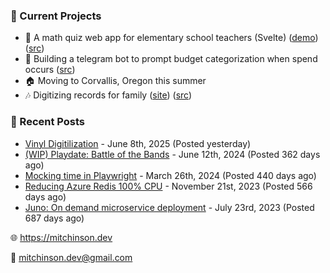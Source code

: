 ### 📌 Current Projects
- 📝 A math quiz web app for elementary school teachers (Svelte) ([demo](https://quiz-staging.mitchinson.dev/)) ([src](https://github.com/bmitchinson/budget-entry))
- 💸 Building a telegram bot to prompt budget categorization when spend occurs ([src](https://github.com/bmitchinson/sms-accountant))
- 🏠 Moving to Corvallis, Oregon this summer
- 🎶 Digitizing records for family ([site](https://vinyl.mitchinson.dev/ed-collection)) ([src](https://github.com/bmitchinson/vinyl-digitization))

### 📝 Recent Posts

- [Vinyl Digitilization](https://blog.mitchinson.dev/vinyl) - June 8th, 2025 (Posted yesterday)
- [(WIP) Playdate: Battle of the Bands](https://blog.mitchinson.dev/playdate-dev-one) - June 12th, 2024 (Posted 362 days ago)
- [Mocking time in Playwright](https://blog.mitchinson.dev/playwright-mock-time) - March 26th, 2024 (Posted 440 days ago)
- [Reducing Azure Redis 100% CPU](https://blog.mitchinson.dev/redis-cpu) - November 21st, 2023 (Posted 566 days ago)
- [Juno: On demand microservice deployment](https://blog.mitchinson.dev/juno) - July 23rd, 2023 (Posted 687 days ago)

🌐 https://mitchinson.dev

💌 mitchinson.dev@gmail.com